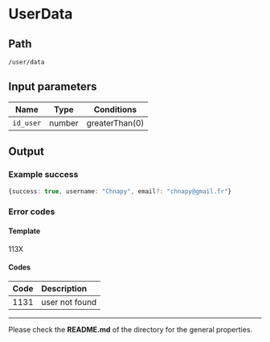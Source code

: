# UserData


## Path
`/user/data`

## Input parameters
| Name | Type | Conditions |
| --- | --- | --- |
|`id_user` | number | greaterThan(0)

## Output

### Example success
```TypeScript
{success: true, username: "Chnapy", email?: "chnapy@gmail.fr"}
```

### Error codes
#### Template
113X

#### Codes
| Code | Description |
| ---: | :--- |
| 1131 | user not found |

---
Please check the **README.md** of the directory for the general properties.